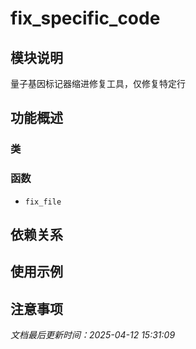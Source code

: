 # fix_specific_code

## 模块说明
量子基因标记器缩进修复工具，仅修复特定行

## 功能概述

### 类


### 函数

- `fix_file`

## 依赖关系

## 使用示例

## 注意事项

*文档最后更新时间：2025-04-12 15:31:09*